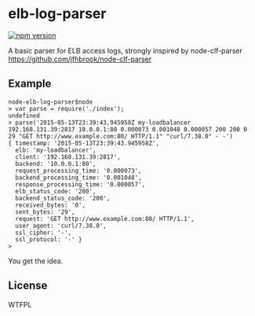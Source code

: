# elb-log-parser

[![npm version](https://badge.fury.io/js/elb-log-parser.png)](https://badge.fury.io/js/elb-log-parser)


A basic parser for ELB access logs, strongly inspired by node-clf-parser https://github.com/jfhbrook/node-clf-parser 

## Example

```
node-elb-log-parser$node
> var parse = require('./index');
undefined
> parse('2015-05-13T23:39:43.945958Z my-loadbalancer 192.168.131.39:2817 10.0.0.1:80 0.000073 0.001048 0.000057 200 200 0 29 "GET http://www.example.com:80/ HTTP/1.1" "curl/7.38.0" - -')
{ timestamp: '2015-05-13T23:39:43.945958Z',
  elb: 'my-loadbalancer',
  client: '192.168.131.39:2817',
  backend: '10.0.0.1:80',
  request_processing_time: '0.000073',
  backend_processing_time: '0.001048',
  response_processing_time: '0.000057',
  elb_status_code: '200',
  backend_status_code: '200',
  received_bytes: '0',
  sent_bytes: '29',
  request: 'GET http://www.example.com:80/ HTTP/1.1',
  user_agent: 'curl/7.38.0',
  ssl_cipher: '-',
  ssl_protocol: '-' }
>
```

You get the idea.

## License

WTFPL
